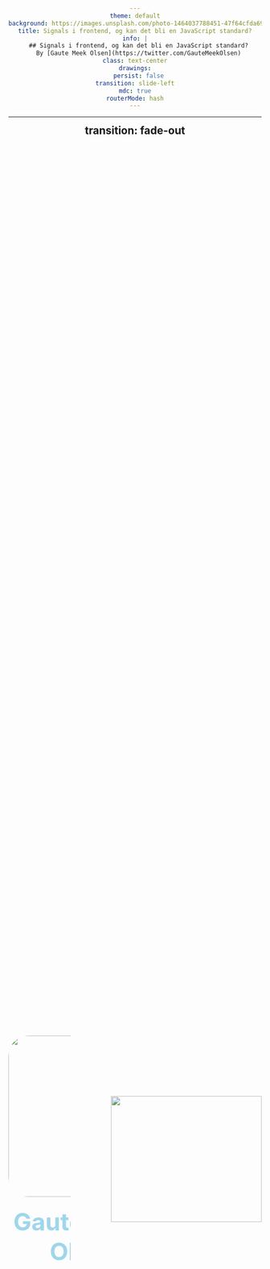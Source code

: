 ```yaml
---
theme: default
background: https://images.unsplash.com/photo-1464037788451-47f64cfda692
title: Signals i frontend, og kan det bli en JavaScript standard?
info: |
  ## Signals i frontend, og kan det bli en JavaScript standard?
  By [Gaute Meek Olsen](https://twitter.com/GauteMeekOlsen)
class: text-center
drawings:
  persist: false
transition: slide-left
mdc: true
routerMode: hash
---
```


<div class="abs-br m-6 flex flex-col gap-2">
  <Homepage gradid="grad1"/>
  <Twitter />
</div>


---
transition: fade-out
---

<div class="row">
  <div class="column">
    <img src="/gaute.jpg" class="me">
    <h1>Gaute Meek Olsen</h1>
  </div>
  <img src="/Capra.png" class="capra">
</div>

<div class="abs-br m-6 flex flex-col gap-2">
  <Homepage gradid="grad2"/>
  <Twitter />
</div>

<style>
.row{
  display: flex;
  justify-content: center;
  align-items: center;
  height: 100%;
  gap: 5rem;
}

.column{
  display: grid;
  place-items: center;
  gap: 10px;
}

img.me{
  height: 320px;
  border-radius: 40px;
  object-fit: contain;
}

img.capra {
  height: 250px;
  object-fit: contain;
}

h1{
  font-size: 3rem;
}
</style>

---

# Min fjerde JavaZone talk!

<ul>
  <li v-click>🧝 2021 - Nyheter i JavaScript - ES2021</li>
  <li v-click>🧙‍♀️ 2022 - Nyheter i JavaScript - ES2022</li>
  <li v-click>🤹 2023 - Nyheter i JavaScript - ES2023</li>
  <li v-click v-mark.crossed="{ color: 'red', strokeWidth: 8}">💾 2024 - Nyheter i JavaScript - ES2024</li>
  <li v-click="6">💾 2024 - Signals i frontend, og kan det bli en JavaScript standard?</li>
</ul>

<p v-click="7" class="translate-x-140 translate-y--11"><span v-mark.crossed="{ at: 8, color: 'red'}">(no)</span></p>
<p v-click="9" class="translate-x-150 translate-y--21">(yes?)</p>

<style>
h1 {
  background-color: #2B90B6;
  background-image: linear-gradient(45deg, #4EC5D4 10%, #9fd6eb 20%);
  background-size: 100%;
  -webkit-background-clip: text;
  -moz-background-clip: text;
  -webkit-text-fill-color: transparent;
  -moz-text-fill-color: transparent;
}

li {
  width: fit-content;
}
</style>

---
layout: center
---

# 👇 Frykt ikke 👇
## Nyheter i JavaScript - ES2024

<figure>
  <img src="/qr.png" alt="QR code to dev blog">
  <figcaption>https://gaute.dev/dev-blog</figcaption>
</figure>

<style>
  img {
    width: 300px;
  }
  h1, h2, figcaption {
    text-align: center;
    margin-top: 10px;
  }
  figure {
    display: grid;
    place-items: center;
  }
</style>

---

# Signals i frontend, og kan det bli en JavaScript standard?

<p>
Hva er <span v-mark.blue>signals?</span>
</p>

<style>
  p {
    opacity: 1 !important;
    text-align: center;
    margin-top: 10rem !important;
    font-size: 2rem;
  }
</style>

---
layout: center
---

<h2>
Signals = en type implementasjon som oppnår reaktivitet
</h2>

<style>
  p {
    text-align: center;
    margin-top: 5rem !important;
    font-size: 1.5rem;
  }
</style>

---
clicks: 1
---

<p v-motion :initial="{ x: 0, y: 0}" :click-1="{ x: -250, y: -160 }">
Hva er <span v-mark.blue="1">ikke reaktivit?</span>
</p>

<div v-click="1" class="code">

```js {monaco-run} {autorun:false, height: 'auto' }
let epler = 5
let appelsiner = 5
let frukt = epler + appelsiner
epler += 10

console.log(frukt)
```

</div>

<style>
  p {
    opacity: 1 !important;
    text-align: center;
    margin-top: 10rem !important;
    font-size: 2rem;
  }

  .code {
    margin-top: -50px;
  }
</style>

---
clicks: 1
---

<p v-motion :initial="{ x: 0, y: 0}" :click-1="{ x: -250, y: -160 }">
Hva er <span v-mark.blue="1">reaktivitet?</span>
</p>

<div v-click="1">

<SpreadSheet />

</div>

<style>
  p {
    opacity: 1 !important;
    text-align: center;
    margin-top: 10rem !important;
    font-size: 2rem;
  }
</style>

---

# Flere måter å oppnå reaktivitet på

<v-clicks>

- Dirty checking (<vscode-icons-file-type-angular />)
- Re-run everything (<logos-react />)
- Compile based reactivity (<logos-svelte-icon />)
- Signals

</v-clicks>

---
clicks: 1
---

<p v-motion :initial="{ x: 0, y: 0}" :click-1="{ x: -250, y: -160 }">
Hva er <span v-mark.blue="1">signals?</span>
</p>

<div v-click="1" class="translate-y--30">
  <p>State sier selv ifra når den er endret</p>
</div>

<style>
  p {
    opacity: 1 !important;
    text-align: center;
    margin-top: 10rem !important;
    font-size: 2rem;
  }
</style>

---
src: ./pages/signal-tree.md
transition: fade
---


---

# Timeline

<arrow x1="50" y1="250" x2="850" y2="250" color="#d6d600" width="2" arrowSize="1" />

<span class="absolute translate-x-10 translate-y-40">2010</span>
<logos-knockout class="absolute translate-x-1 translate-y-30 text-xl"/>
<span class="absolute translate-x-30 translate-y-40">2012</span>
<logos-meteor-icon class="absolute translate-x-32 translate-y-30 text-xl"/>
<span class="absolute translate-x-50 translate-y-40">2014</span>
<logos-vue class="absolute translate-x-52 translate-y-30 text-xl opacity-60"/>
<span class="absolute translate-x-100 translate-y-40">2020</span>
<logos-vue class="absolute translate-x-102 translate-y-30 text-xl"/>
<span class="absolute translate-x-120 translate-y-40">2021</span>
<logos-solidjs-icon class="absolute translate-x-122 translate-y-30 text-xl"/>
<span class="absolute translate-x-140 translate-y-40">2022</span>
<logos-preact class="absolute translate-x-143 translate-y-30 text-xl"/>
<span class="absolute translate-x-160 translate-y-40">2023</span>
<logos-qwik-icon class="absolute translate-x-160 translate-y-30 text-xl"/>
<logos-angular-icon class="absolute translate-x-167 translate-y-30 text-xl"/>
<logos-svelte-icon class="absolute translate-x-203 translate-y-30 text-xl"/>

<span v-click class="absolute translate-x-116 translate-y-65 rotate-50">La oss kalle dette signals</span>



---
layout: center
---

# JavaScript Signals standard proposal

<img src="/Signals.svg" alt="signal logo" width="250">

[github.com/tc39/proposal-signals](https://github.com/tc39/proposal-signals)

<style>
  div {
    text-align: center;
  }

  img {
    margin: 0 auto;
  }
</style>

---

## TC39 proposal

<style>
  h2 {
    margin-bottom: 5rem;
  }
</style>

```js {1|1-3|5|7}
const count = new Signal.State(0)
console.log(count.get())
console.log(count.set(1))

const double = new Signal.Computed(() => count.get() * 2)

new Signal.subtle.Watcher
```

---

<p class="translate-x--62 translate-y--40">
TC39 proposal - <span v-mark.blue="0" class="normal">eksempel 1</span>
</p>

<style>
  p {
    opacity: 1 !important;
    text-align: center;
    margin-top: 10rem !important;
    font-size: 2rem;
  }
</style>

````md magic-move
```js
let epler = 5
let appelsiner = 5
let frukt = epler + appelsiner
epler += 10

console.log(frukt)
```
```js
const epler = new Signal.State(5)
const appelsiner = new Signal.State(5)
let frukt = epler + appelsiner
epler += 10

console.log(frukt)
```
```js
const epler = new Signal.State(5)
const appelsiner = new Signal.State(5)
let frukt = epler.get() + appelsiner.get()
epler += 10

console.log(frukt)
```
```js
const epler = new Signal.State(5)
const appelsiner = new Signal.State(5)
let frukt = epler.get() + appelsiner.get()
epler.set(epler.get() + 10)

console.log(frukt)
```
```js
const epler = new Signal.State(5)
const appelsiner = new Signal.State(5)
const frukt = new Signal.Computed(() => epler.get() + appelsiner.get())
epler.set(epler.get() + 10)

console.log(frukt)
```
```js
const epler = new Signal.State(5)
const appelsiner = new Signal.State(5)
const frukt = new Signal.Computed(() => epler.get() + appelsiner.get())
epler.set(epler.get() + 10)

console.log(frukt.get()) // 20
```
````

---
layout: two-cols
---

<p class="translate-y--40">
TC39 proposal - <span v-mark.blue="0" class="normal">eksempel 2</span>
</p>

<style>
  p {
    opacity: 1 !important;
    text-align: center;
    margin-top: 10rem !important;
    font-size: 2rem;
    margin-bottom: -80px;
  }
</style>

```js
import { effect } from './utils'

const count = new Signal.State(0)

const button = document.querySelector('#count')
button.addEventListener('click', () => {
  count.set(count.get() + 1)
})

effect(() => {
  button.textContent = count.get()
})
```

::right::

<Counter />

---

# Fordeler med å gjøre det til en standard

- Mindre behov for rammeverk/bibliotek?
- Hvert rammeverk kan minske i kB
- Felles utils-biblioteker

<div v-click>
  <code class="translate-x-29 translate-y-10 inline-block">useQuery()</code>
  <code class="translate-x-10 translate-y-35 inline-block">useLocalStorage()</code>
  <code class="translate-x-10 translate-y-17 inline-block">useMousePosition()</code>
  <code class="translate-x-10 translate-y-30 inline-block">useScreenSize()</code>
</div>

---

```mermaid
timeline
  title TC39 stages
  0 : Ide
  1 : Forslag : Signals
  2 : Utkast, syntax
  2.7 : Godtatt utkast
  3 : Kandidat
  4 : Offisielt
```

<p v-click>Gjennomsnittlig 3,6 år</p>

<!--
https://tc39.es/process-document/
-->

---

# Alternativer i dag
- Velg et rammeverk med signals (<logos-vue />, <logos-solidjs-icon />, <logos-preact />, <logos-angular-icon />, <logos-qwik-icon />, <logos-svelte-icon class="opacity-60" />)
- Eller benytt disse pakkene:
  - `npm i @vue/reactivity`
  - `npm i @preact/signals`
- Polyfill: `npm i signal-polyfill`

---
layout: center
---

<h1 v-click>Takk for meg</h1>

<div class="abs-br m-6 flex flex-col gap-2">
  <Homepage gradid="grad1"/>
  <Twitter />
</div>
